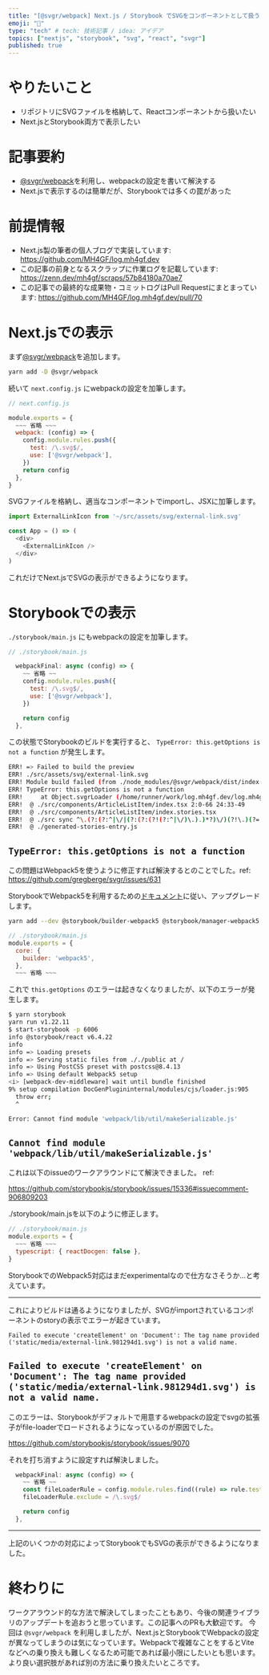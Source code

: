 ```yaml
---
title: "[@svgr/webpack] Next.js / Storybook でSVGをコンポーネントとして扱う"
emoji: "🦔"
type: "tech" # tech: 技術記事 / idea: アイデア
topics: ["nextjs", "storybook", "svg", "react", "svgr"]
published: true
---
```


# やりたいこと

- リポジトリにSVGファイルを格納して、Reactコンポーネントから扱いたい
- Next.jsとStorybook両方で表示したい

# 記事要約

- [@svgr/webpack](https://www.npmjs.com/package/@svgr/webpack)を利用し、webpackの設定を書いて解決する
- Next.jsで表示するのは簡単だが、Storybookでは多くの罠があった

# 前提情報

- Next.js製の筆者の個人ブログで実装しています: https://github.com/MH4GF/log.mh4gf.dev
- この記事の前身となるスクラップに作業ログを記載しています: https://zenn.dev/mh4gf/scraps/57b84180a70ae7
- この記事での最終的な成果物・コミットログはPull Requestにまとまっています: https://github.com/MH4GF/log.mh4gf.dev/pull/70

# Next.jsでの表示

まず[@svgr/webpack](https://www.npmjs.com/package/@svgr/webpack)を追加します。

```bash
yarn add -D @svgr/webpack
```

続いて `next.config.js` にwebpackの設定を加筆します。

```javascript
// next.config.js

module.exports = {
  ~~~ 省略 ~~~
  webpack: (config) => {
    config.module.rules.push({
      test: /\.svg$/,
      use: ['@svgr/webpack'],
    })
    return config
  },
}
```

SVGファイルを格納し、適当なコンポーネントでimportし、JSXに加筆します。

```javascript
import ExternalLinkIcon from '~/src/assets/svg/external-link.svg'

const App = () => (
  <div>
    <ExternalLinkIcon />
  </div>
)
```

これだけでNext.jsでSVGの表示ができるようになります。

# Storybookでの表示

`./storybook/main.js` にもwebpackの設定を加筆します。

```javascript
// ./storybook/main.js

  webpackFinal: async (config) => {
    ~~ 省略 ~~
    config.module.rules.push({
      test: /\.svg$/,
      use: ['@svgr/webpack'],
    })

    return config
  },
```

この状態でStorybookのビルドを実行すると、 `TypeError: this.getOptions is not a function` が発生します。

```bash
ERR! => Failed to build the preview
ERR! ./src/assets/svg/external-link.svg
ERR! Module build failed (from ./node_modules/@svgr/webpack/dist/index.js):
ERR! TypeError: this.getOptions is not a function
ERR!     at Object.svgrLoader (/home/runner/work/log.mh4gf.dev/log.mh4gf.dev/node_modules/@svgr/webpack/dist/index.js:83:24)
ERR!  @ ./src/components/ArticleListItem/index.tsx 2:0-66 24:33-49
ERR!  @ ./src/components/ArticleListItem/index.stories.tsx
ERR!  @ ./src sync ^\.(?:(?:^|\/|(?:(?:(?!(?:^|\/)\.).)*?)\/)(?!\.)(?=.)[^/]*?\.stories\.(js|jsx|ts|tsx))$
ERR!  @ ./generated-stories-entry.js
```

## `TypeError: this.getOptions is not a function`

この問題はWebpack5を使うように修正すれば解決するとのことでした。ref:
https://github.com/gregberge/svgr/issues/631

StorybookでWebpack5を利用するための[ドキュメント](https://github.com/storybookjs/storybook/blob/next/MIGRATION.md#webpack-5)に従い、アップグレードします。

```bash
yarn add --dev @storybook/builder-webpack5 @storybook/manager-webpack5
```

```javascript
// ./storybook/main.js
module.exports = {
  core: {
    builder: 'webpack5',
  },
  ~~~ 省略 ~~~
```

これで `this.getOptions` のエラーは起きなくなりましたが、以下のエラーが発生します。

```bash
$ yarn storybook
yarn run v1.22.11
$ start-storybook -p 6006
info @storybook/react v6.4.22
info 
info => Loading presets
info => Serving static files from ././public at /
info => Using PostCSS preset with postcss@8.4.13
info => Using default Webpack5 setup
<i> [webpack-dev-middleware] wait until bundle finished
9% setup compilation DocGenPlugininternal/modules/cjs/loader.js:905
  throw err;
  ^

Error: Cannot find module 'webpack/lib/util/makeSerializable.js'
```

## `Cannot find module 'webpack/lib/util/makeSerializable.js'`

これは以下のissueのワークアラウンドにて解決できました。 ref:

https://github.com/storybookjs/storybook/issues/15336#issuecomment-906809203

./storybook/main.jsを以下のように修正します。

```javascript
// ./storybook/main.js
module.exports = {
  ~~~ 省略 ~~~
  typescript: { reactDocgen: false },
}
```

StorybookでのWebpack5対応はまだexperimentalなので仕方なさそうか…と考えています。

---

これによりビルドは通るようになりましたが、SVGがimportされているコンポーネントのstoryの表示でエラーが起きています。

```
Failed to execute 'createElement' on 'Document': The tag name provided ('static/media/external-link.981294d1.svg') is not a valid name.
```

## `Failed to execute 'createElement' on 'Document': The tag name provided ('static/media/external-link.981294d1.svg') is not a valid name.`

このエラーは、Storybookがデフォルトで用意するwebpackの設定でsvgの拡張子がfile-loaderでロードされるようになっているのが原因でした。

https://github.com/storybookjs/storybook/issues/9070

それを打ち消すように設定すれば解決しました。

```javascript
  webpackFinal: async (config) => {
    ~~ 省略 ~~
    const fileLoaderRule = config.module.rules.find((rule) => rule.test && rule.test.test('.svg'))
    fileLoaderRule.exclude = /\.svg$/

    return config
  },
```

---

上記のいくつかの対応によってStorybookでもSVGの表示ができるようになりました。

# 終わりに

ワークアラウンド的な方法で解決してしまったこともあり、今後の関連ライブラリのアップデートを追おうと思っています。この記事へのPRも大歓迎です。
今回は `@svgr/webpack` を利用しましたが、Next.jsとStorybookでWebpackの設定が異なってしまうのは気になっています。Webpackで複雑なことをするとViteなどへの乗り換えも難しくなるため可能であれば最小限にしたいとも思います。
より良い選択肢があれば別の方法に乗り換えたいところです。
